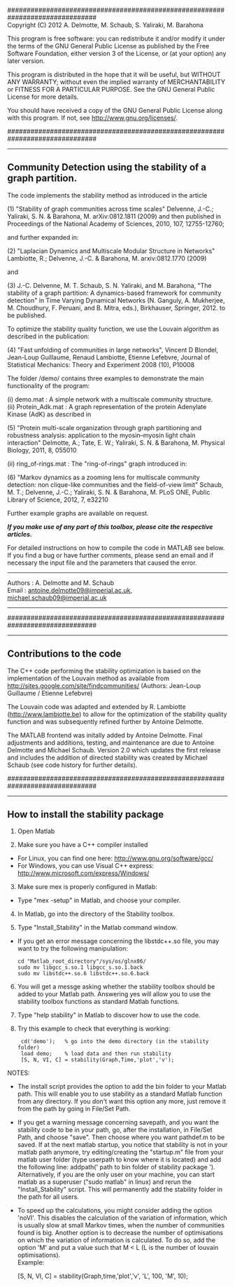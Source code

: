 ###############################################################################  
Copyright (C) 2012 A. Delmotte, M. Schaub, S. Yaliraki, M. Barahona

This program is free software: you can redistribute it and/or modify
it under the terms of the GNU General Public License as published by
the Free Software Foundation, either version 3 of the License, or
(at your option) any later version.

This program is distributed in the hope that it will be useful,
but WITHOUT ANY WARRANTY; without even the implied warranty of
MERCHANTABILITY or FITNESS FOR A PARTICULAR PURPOSE.  See the
GNU General Public License for more details.

You should have received a copy of the GNU General Public License
along with this program. If not, see <http://www.gnu.org/licenses/>.

###############################################################################

-----------------------------------------------------------------------------
Community Detection using the stability of a graph partition.
-----------------------------------------------------------------------------

The code implements the stability method as introduced in the article

(1) "Stability of graph communities across time scales" 
Delvenne, J.-C.; Yaliraki, S. N. & Barahona, M. 
arXiv:0812.1811 (2009)
and then published in 
Proceedings of the National Academy of Sciences, 2010, 107, 12755-12760;

and further expanded in:

(2) "Laplacian Dynamics and Multiscale Modular Structure in Networks"
Lambiotte, R.; Delvenne, J.-C. & Barahona, M.
arxiv:0812.1770 (2009)

and

(3) J.-C. Delvenne, M. T. Schaub, S. N. Yaliraki, and M. Barahona, 
"The stability of a graph partition: A dynamics-based framework for community 
detection" in Time Varying Dynamical Networks (N. Ganguly, A. Mukherjee, 
M. Choudhury, F. Peruani, and B. Mitra, eds.), Birkhauser, Springer,
2012. to be published.


To optimize the stability quality function, we use the Louvain algorithm as 
described in the publication:

(4) "Fast unfolding of communities in large networks",
Vincent D Blondel, Jean-Loup Guillaume, Renaud Lambiotte, Etienne Lefebvre,
Journal of Statistical Mechanics: Theory and Experiment 2008 (10), P10008

The folder  /demo/ contains three examples to demonstrate the main functionality 
of the program:

(i) demo.mat : A simple network with a multiscale community structure.  
(ii) Protein_Adk.mat : A graph representation of the protein Adenylate Kinase 
  (AdK) as described in

(5) "Protein multi-scale organization through graph partitioning and robustness 
analysis: application to the myosin–myosin light chain interaction"
Delmotte, A.; Tate, E. W.; Yaliraki, S. N. & Barahona, M. 
Physical Biology, 2011, 8, 055010

(ii) ring_of-rings.mat  : The "ring-of-rings" graph introduced in:

(6) "Markov dynamics as a zooming lens for multiscale community detection: 
non clique-like communities and the field-of-view limit"
Schaub, M. T.; Delvenne, J.-C.; Yaliraki, S. N. & Barahona, M. 
PLoS ONE, Public Library of Science, 2012, 7, e32210

Further example graphs are available on request. 

***If you make use of any part of this toolbox, please cite the 
respective articles.***

For detailed instructions on how to compile the code in MATLAB see below.
If you find a bug or have further comments, please send an email and if 
necessary the input file and the parameters that caused the error.

- - - - - - - - - - - - - - - - - - - - - - - - - - - - - - - - - - - - - - - -
Authors   : A. Delmotte and M. Schaub  
Email     : antoine.delmotte09@imperial.ac.uk, michael.schaub09@imperial.ac.uk  
- - - - - - - - - - - - - - - - - - - - - - - - - - - - - - - - - - - - - - - -

###############################################################################

-----------------------------------------------------------------------------
Contributions to the code
-----------------------------------------------------------------------------

The C++ code performing the stability optimization is based on the 
implementation of the Louvain method as available from 
http://sites.google.com/site/findcommunities/ 
(Authors: Jean-Loup Guillaume / Etienne Lefebvre)

The Louvain code was adapted and extended by R. Lambiotte 
(http://www.lambiotte.be) to allow for the optimization of the stability quality 
function and was subsequently refined further by Antoine Delmotte. 

The MATLAB frontend was initally added by Antoine Delmotte. 
Final adjustments and additions, testing, and maintenance are due to 
Antoine Delmotte and Michael Schaub.
Version 2.0 which updates the first release and includes the addition of 
directed stability was created by Michael Schaub (see code history for further
details). 

###############################################################################

-----------------------------------------------------------------------------
How to install the stability package
-----------------------------------------------------------------------------

1. Open Matlab

2. Make sure you have a C++ compiler installed
  * For Linux, you can find one here: 
    http://www.gnu.org/software/gcc/
  * For Windows, you can use Visual C++ express: 
    http://www.microsoft.com/express/Windows/

3. Make sure mex is properly configured in Matlab:
  * Type "mex -setup" in Matlab, and choose your compiler.

4. In Matlab, go into the directory of the Stability toolbox.

5. Type "Install_Stability" in the Matlab command window.
  * If you get an error message concerning the libstdc++.so file, 
    you may want to try the following manipulation:

        cd "Matlab_root_directory"/sys/os/glnx86/
        sudo mv libgcc_s.so.1 libgcc_s.so.1.back
        sudo mv libstdc++.so.6 libstdc++.so.6.back

6. You will get a messge asking whether the stability toolbox should 
   be added to your Matlab path. Answering yes will allow you to use 
   the stability toolbox functions as standard Matlab functions.
            
7. Type "help stability" in Matlab to discover how to use the code.

8. Try this example to check that everything is working:
    
        cd('demo');   % go into the demo directory (in the stability folder)
        load demo;    % load data and then run stability
        [S, N, VI, C] = stability(Graph,Time,'plot','v');

NOTES:

* The install script provides the option to add the bin folder to your 
Matlab path. This will enable you to use stability as a standard Matlab 
function from any directory. If you don't want this option any more,
just remove it from the path by going in File/Set Path.

* If you get a warning message concerning savepath, and you want the 
stability code to be in your path, go, after the installation, in 
File/Set Path, and choose "save". Then choose where you want pathdef.m
to be saved. If at the next matlab startup, you notice that stability is
not in your matlab path anymore, try editing/creating the "startup.m" file
from your matlab user folder (type userpath to know where it is located)
and add the following line: addpath(' path to bin folder of stability 
package '). Alternatively, if you are the only user on your machine, you
can start matlab as a superuser ("sudo matlab" in linux) and rerun the
"Install_Stability" script. This will permanently add the stability folder 
in the path for all users.

* To speed up the calculations, you might consider adding the
option 'noVI'. This disables the calculation of the variation of information, 
which is usually slow at small Markov times, when the number of 
communities found is big. 
Another option is to decrease the number of optimisations on which the variation 
of information is calculated. To do so, add the option 'M' and put a value
such that M < L (L is the number of louvain optimisations).  
Example:
 
    [S, N, VI, C] = stability(Graph,time,'plot','v', 'L', 100, 'M', 10);

